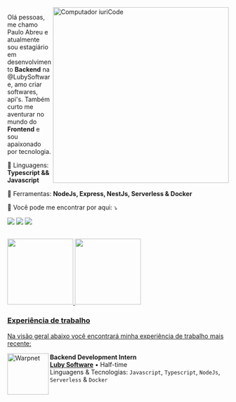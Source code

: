 <img src="https://raw.githubusercontent.com/MicaelliMedeiros/micaellimedeiros/master/image/computer-illustration.png" min-width="400px" max-width="400px" width="400px" align="right" alt="Computador iuriCode">

<p align="left"> 
  Olá pessoas, me chamo Paulo Abreu e atualmente sou estagiário em desenvolvimento <b>Backend</b> na @LubySoftware, 
  amo criar softwares, api's. Também curto me aventurar no mundo do <b>Frontend</b> e sou apaixonado por tecnologia.
</p>

<p align="left">
  🦄 Linguagens: <strong>Typescript && Javascript</strong>
</p>

<p align="left">
  💼 Ferramentas: <strong>NodeJs, Express, NestJs, Serverless & Docker</strong>
</p>

<p align="left">
  💌 Você pode me encontrar por aqui: ⤵️
</p>

<div>
 <a href = "mailto:pa.aabreu18@gmail.com"><img src="https://img.shields.io/badge/-Gmail-FF0000?style=flat-square&labelColor=FF0000&logo=gmail&logoColor=white" target="_blank"></a>
<a href="https://www.linkedin.com/in/paulo-abreu-santana/" target="_blank"><img src="https://img.shields.io/badge/-Linkedin-0e76a8?style=flat-square&logo=Linkedin&logoColor=white" target="_blank"></a> 
<a href="https://instagram.com/opaulinhof" target="_blank"><img src="https://img.shields.io/badge/-Instagram-DF0174?style=flat-square&labelColor=DF0174&logo=instagram&logoColor=white" target="_blank"></a>
</div>  

## 
 <div>
  <a href="https://github.com/paulozy">
  <img height="150em" src="https://github-readme-stats.vercel.app/api?username=paulozy&show_icons=true&theme=synthwave&include_all_commits=true&count_private=true"/>
  <img height="150em" src="https://github-readme-stats.vercel.app/api/top-langs/?username=paulozy&layout=compact&langs_count=7&theme=synthwave"/>
</div>

### Experiência de trabalho
Na visão geral abaixo você encontrará minha experiência de trabalho mais recente:

[<img align="left" height="94px" width="94px" alt="Warpnet" src="https://media.glassdoor.com/sqll/3607975/luby-software-squareLogo-1658250039166.png"/>](https://luby.com.br/)

**Backend Development Intern** \
[**Luby Software**](https://luby.com.br/) • Half-time \
Linguagens & Tecnologias: `Javascript`, `Typescript`, `NodeJs`, `Serverless` & `Docker`\
<br/>

